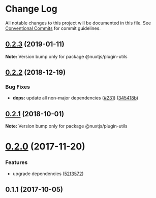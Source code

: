 # Change Log

All notable changes to this project will be documented in this file.
See [Conventional Commits](https://conventionalcommits.org) for commit guidelines.

## [0.2.3](https://github.com/nuxt/modules/compare/@nuxtjs/plugin-utils@0.2.2...@nuxtjs/plugin-utils@0.2.3) (2019-01-11)

**Note:** Version bump only for package @nuxtjs/plugin-utils





<a name="0.2.2"></a>
## [0.2.2](https://github.com/nuxt/modules/compare/@nuxtjs/plugin-utils@0.2.1...@nuxtjs/plugin-utils@0.2.2) (2018-12-19)


### Bug Fixes

* **deps:** update all non-major dependencies ([#231](https://github.com/nuxt/modules/issues/231)) ([345418b](https://github.com/nuxt/modules/commit/345418b))





<a name="0.2.1"></a>
## [0.2.1](https://github.com/nuxt/modules/compare/@nuxtjs/plugin-utils@0.2.0...@nuxtjs/plugin-utils@0.2.1) (2018-10-01)

**Note:** Version bump only for package @nuxtjs/plugin-utils





<a name="0.2.0"></a>
# [0.2.0](https://github.com/nuxt/modules/compare/@nuxtjs/plugin-utils@0.1.1...@nuxtjs/plugin-utils@0.2.0) (2017-11-20)


### Features

* upgrade dependencies ([52f3572](https://github.com/nuxt/modules/commit/52f3572))




<a name="0.1.1"></a>
## 0.1.1 (2017-10-05)
